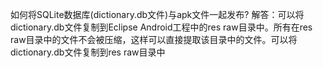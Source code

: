 如何将SQLite数据库(dictionary.db文件)与apk文件一起发布? 
解答：可以将dictionary.db文件复制到Eclipse Android工程中的res raw目录中。所有在res raw目录中的文件不会被压缩，这样可以直接提取该目录中的文件。可以将dictionary.db文件复制到res raw目录中 

　　